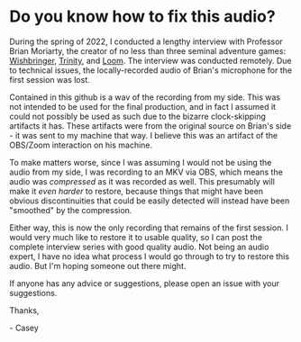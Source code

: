 # Do you know how to fix this audio?

During the spring of 2022, I conducted a lengthy interview with Professor Brian Moriarty, the creator of no less than three seminal adventure games: [Wishbringer](https://en.wikipedia.org/wiki/Wishbringer), [Trinity](https://en.wikipedia.org/wiki/Trinity_(video_game)), and [Loom](https://en.wikipedia.org/wiki/Loom_(video_game)). The interview was conducted remotely. Due to technical issues, the locally-recorded audio of Brian's microphone for the first session was lost.

Contained in this github is a wav of the recording from my side. This was not intended to be used for the final production, and in fact I assumed it could not possibly be used as such due to the bizarre clock-skipping artifacts it has. These artifacts were from the original source on Brian's side - it was sent to my machine that way. I believe this was an artifact of the OBS/Zoom interaction on his machine.

To make matters worse, since I was assuming I would not be using the audio from my side, I was recording to an MKV via OBS, which means the audio was _compressed_ as it was recorded as well. This presumably will make it _even harder_ to restore, because things that might have been obvious discontinuities that could be easily detected will instead have been "smoothed" by the compression.

Either way, this is now the only recording that remains of the first session. I would very much like to restore it to usable quality, so I can post the complete interview series with good quality audio. Not being an audio expert, I have no idea what process I would go through to try to restore this audio. But I'm hoping someone out there might.

If anyone has any advice or suggestions, please open an issue with your suggestions.

Thanks,

\- Casey
